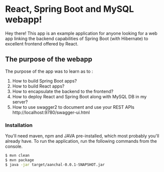 # React, Spring Boot and MySQL webapp!

Hey there! This app is an example application for anyone looking for a web app linking the backend capabilities of Spring Boot (with Hibernate) to excellent frontend offered by React.

## The purpose of the webapp

The purpose of the app was to learn as to : 

 1. How to build Spring Boot apps?
 2. How to build React apps?
 3. How to encapsulate the backend to the frontend?
 4. How to deploy React and Spring Boot along with MySQL DB in my server?
 5. How to use swagger2 to document and use your REST APIs
    http://localhost:9780/swagger-ui.html

### Installation

You'll need maven, npm and JAVA pre-installed, which most probably you'll already have.  To run the application, run the following commands from the console.

```sh
$ mvn clean
$ mvn package
$ java -jar target/aanchal-0.0.1-SNAPSHOT.jar
```